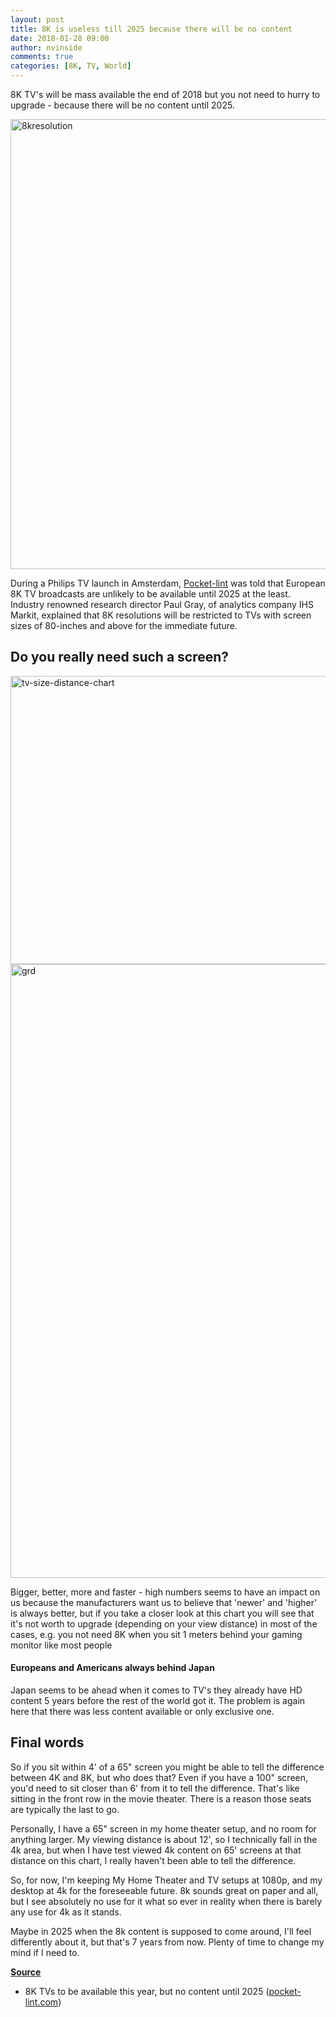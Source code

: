 ```yaml
---
layout: post
title: 8K is useless till 2025 because there will be no content
date: 2018-01-28 09:00
author: nvinside
comments: true
categories: [8K, TV, World]
---
```

8K TV's will be mass available the end of 2018 but you not need to hurry to upgrade - because there will be no content until 2025.

<img class="alignnone size-full wp-image-2330" src="https://chefkochblog.files.wordpress.com/2018/01/8kresolution.png" alt="8kresolution" width="1280" height="720" />

<!--more-->

During a Philips TV launch in Amsterdam, <a href="https://www.pocket-lint.com/tv/news/143479-8k-tvs-to-be-available-this-year-but-no-content-until-2025">Pocket-lint</a> was told that European 8K TV broadcasts are unlikely to be available until 2025 at the least. Industry renowned research director Paul Gray, of analytics company IHS Markit, explained that 8K resolutions will be restricted to TVs with screen sizes of 80-inches and above for the immediate future.

<h2>Do you really need such a screen?</h2>

<img class="size-full wp-image-2331 aligncenter" src="https://chefkochblog.files.wordpress.com/2018/01/tv-size-distance-chart.png" alt="tv-size-distance-chart" width="547" height="461" />

<img class="size-full wp-image-2333 aligncenter" src="https://chefkochblog.files.wordpress.com/2018/01/grd.png" alt="grd" width="1479" height="982" />

Bigger, better, more and faster - high numbers seems to have an impact on us because the manufacturers want us to believe that 'newer' and 'higher' is always better, but if you take a closer look at this chart you will see that it's not worth to upgrade (depending on your view distance) in most of the cases, e.g. you not need 8K when you sit 1 meters behind your gaming monitor like most people

<h4>Europeans and Americans always behind Japan</h4>

Japan seems to be ahead when it comes to TV's they already have HD content 5 years before the rest of the world got it. The problem is again here that there was less content available or only exclusive one.

<h2>Final words</h2>

So if you sit within 4' of a 65" screen you might be able to tell the difference between 4K and 8K, but who does that? Even if you have a 100" screen, you'd need to sit closer than 6' from it to tell the difference. That's like sitting in the front row in the movie theater. There is a reason those seats are typically the last to go.

Personally, I have a 65" screen in my home theater setup, and no room for anything larger. My viewing distance is about 12', so I technically fall in the 4k area, but when I have test viewed 4k content on 65' screens at that distance on this chart, I really haven't been able to tell the difference.

So, for now, I'm keeping My Home Theater and TV setups at 1080p, and my desktop at 4k for the foreseeable future. 8k sounds great on paper and all, but I see absolutely no use for it what so ever in reality when there is barely any use for 4k as it stands.

Maybe in 2025 when the 8k content is supposed to come around, I'll feel differently about it, but that's 7 years from now. Plenty of time to change my mind if I need to.

<span style="text-decoration:underline;"><strong>Source</strong></span>

<ul>
    <li>8K TVs to be available this year, but no content until 2025 (<a href="https://www.pocket-lint.com/tv/news/143479-8k-tvs-to-be-available-this-year-but-no-content-until-2025">pocket-lint.com</a>)</li>
</ul>
